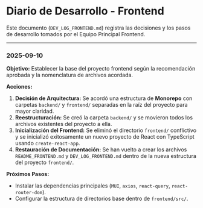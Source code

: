 # Diario de Desarrollo - Frontend

Este documento (`DEV_LOG_FRONTEND.md`) registra las decisiones y los pasos de desarrollo tomados por el Equipo Principal Frontend.

---

### **2025-09-10**

**Objetivo:** Establecer la base del proyecto frontend según la recomendación aprobada y la nomenclatura de archivos acordada.

**Acciones:**

1.  **Decisión de Arquitectura:** Se acordó una estructura de **Monorepo** con carpetas `backend/` y `frontend/` separadas en la raíz del proyecto para mayor claridad.
2.  **Reestructuración:** Se creó la carpeta `backend/` y se movieron todos los archivos existentes del proyecto a ella.
3.  **Inicialización del Frontend:** Se eliminó el directorio `frontend/` conflictivo y se inicializó exitosamente un nuevo proyecto de React con TypeScript usando `create-react-app`.
4.  **Restauración de Documentación:** Se han vuelto a crear los archivos `README_FRONTEND.md` y `DEV_LOG_FRONTEND.md` dentro de la nueva estructura del proyecto `frontend/`.

**Próximos Pasos:**

-   Instalar las dependencias principales (`MUI`, `axios`, `react-query`, `react-router-dom`).
-   Configurar la estructura de directorios base dentro de `frontend/src/`.
